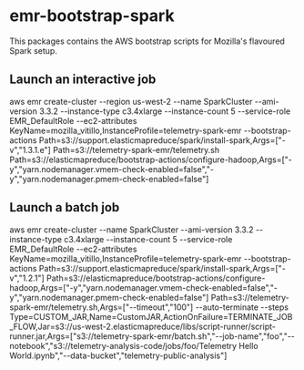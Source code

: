 emr-bootstrap-spark
===================

This packages contains the AWS bootstrap scripts for Mozilla's flavoured Spark setup.

## Launch an interactive job
aws emr create-cluster --region us-west-2 --name SparkCluster --ami-version 3.3.2 --instance-type c3.4xlarge --instance-count 5  --service-role EMR_DefaultRole --ec2-attributes KeyName=mozilla_vitillo,InstanceProfile=telemetry-spark-emr --bootstrap-actions Path=s3://support.elasticmapreduce/spark/install-spark,Args=["-v","1.3.1.e"] Path=s3://telemetry-spark-emr/telemetry.sh Path=s3://elasticmapreduce/bootstrap-actions/configure-hadoop,Args=["-y","yarn.nodemanager.vmem-check-enabled=false","-y","yarn.nodemanager.pmem-check-enabled=false"]

## Launch a batch job
aws emr create-cluster --name SparkCluster --ami-version 3.3.2 --instance-type c3.4xlarge --instance-count 5 --service-role EMR_DefaultRole --ec2-attributes KeyName=mozilla_vitillo,InstanceProfile=telemetry-spark-emr --bootstrap-actions Path=s3://support.elasticmapreduce/spark/install-spark,Args=\["-v","1.2.1"\]
Path=s3://elasticmapreduce/bootstrap-actions/configure-hadoop,Args=["-y","yarn.nodemanager.vmem-check-enabled=false","-y","yarn.nodemanager.pmem-check-enabled=false"]
Path=s3://telemetry-spark-emr/telemetry.sh,Args=\["--timeout","100"\] --auto-terminate --steps Type=CUSTOM_JAR,Name=CustomJAR,ActionOnFailure=TERMINATE_JOB_FLOW,Jar=s3://us-west-2.elasticmapreduce/libs/script-runner/script-runner.jar,Args=\["s3://telemetry-spark-emr/batch.sh","--job-name","foo","--notebook","s3://telemetry-analysis-code/jobs/foo/Telemetry Hello World.ipynb","--data-bucket","telemetry-public-analysis"\]

